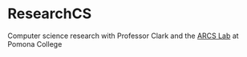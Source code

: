 # ResearchCS
Computer science research with Professor Clark and the [ARCS Lab](https://cs.pomona.edu/~ajc/arcslab/) at Pomona College
